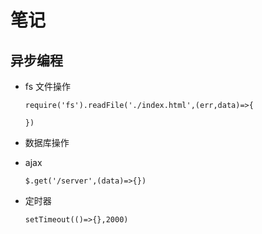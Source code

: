 # 笔记

## 异步编程

- fs 文件操作

  ```
  require('fs').readFile('./index.html',(err,data)=>{

  })
  ```

- 数据库操作
- ajax
  ```
  $.get('/server',(data)=>{})
  ```
- 定时器
  ```
  setTimeout(()=>{},2000)
  ```
